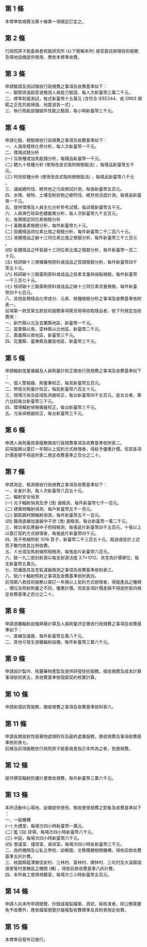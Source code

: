 第 1 條
-------
本標準依規費法第十條第一項規定訂定之。

第 2 條
-------
行政院原子能委員會核能研究所 (以下簡稱本所) 接受委託辦理技術服務  
及場地設備提供使用，應依本標準收費。

第 3 條
-------
申請驗證及測試徵收行政規費之事項及收費基準如下：  
一、鋼管焊道超音波檢測人員能力驗證，每人次新臺幣三萬二千元。  
二、標準耐震測試，每式新臺幣十五萬元 (含符合 IEEE344、或 GR63 規  
    範之正弦共振掃描、地震波各一式) 。  
三、執行核能設備組件性能之驗證，每小時新臺幣三千元。

第 4 條
-------
申請化驗、檢驗徵收行政規費之事項及收費基準如下：  
一、人員尿樣核化學分析，每人次新臺幣一千元。  
二、環境試樣分析  
 (一) 氚核種或加馬能譜分析，每樣品新臺幣一千元。  
 (二) 鍶九十核種分析 (使用改良式吸附樹樹脂法) ，每樣品新臺幣五千  
      元。  
 (三) 阿伐核種分析 (使用改良式吸附樹樹脂法) ，每樣品新臺幣八千元  
      。  
三、濾紙總阿伐、總貝他之污染擦拭計測，每張新臺幣五百元。  
四、水樣、植物、土壤及粉狀物之總阿伐、總貝他活度計測，每樣品新臺  
    幣一千元。  
五、提供環境及人員生化分析參考試樣，每試樣新臺幣五千元。  
六、人員淋巴球染色體變異分析，每人次新臺幣九千五百元。  
七、各類穩定同位素檢驗分析  
 (一) 黃麴毒素檢驗分析，每件新臺幣九十元。  
 (二) 固體樣品同位素比值之檢驗分析，每件新臺幣二千二百八十元。  
 (三) 液體樣品之碳十三同位素比值之檢驗分析，每件新臺幣三千三百元  
      。  
 (四) 氣體樣品之呼氣碳十三同位素比值之檢驗分析，每件新臺幣一百二  
      十元。  
 (五) 核研碳十三標幟藥物原料或成品之質譜檢驗分析，每件新臺幣四千  
      零五十元。  
 (六) 核研碳十三驗菌劑原料或成品之尿素含量與熔點檢驗，每件新臺幣  
      一千三百七十元。  
 (七) 核研碳十三驗菌劑原料或成品之碳十三同位素含量檢驗，每件新臺  
      幣四千七百元。  
八、其他各類樣品化學成分、元素、核種檢驗分析之事項及收費基準依附  
    表一。  
前項第一款至第五款技術服務事項需至現場收取樣品者，依下列規定加收  
費用：  
一、新竹縣以北及宜蘭縣地區，新臺幣一千元。  
二、苗栗縣以南，雲林縣以北地區，新臺幣二千元。  
三、嘉義縣以南地區，新臺幣三千元。  
四、花蓮縣、臺東縣及離島地區，新臺幣三千元。

第 5 條
-------
申請輻射度量儀器及人員劑量計校正徵收行政規費之事項及收費基準如下  
：  
一、個人警報器、劑量筆校正，每具新臺幣五百元。  
二、熱發光劑量計校正，每批新臺幣六百五十元。  
三、現場污染及區域監測器校正，每台新臺幣四千五百元。逾五台者，第  
    六台起每台新臺幣三千元。  
四、環境輻射偵檢儀器校正，每台新臺幣三千元。  
五、污染偵檢器校正，每台新臺幣三千元。

第 6 條
-------
申請人員劑量佩章服務徵收行政規費事項及收費基準依附表二。  
前項服務以簽訂一年期以上契約方式辦理者，得給予優惠計價。但其各項  
計價差額不得逾附表二規定收費基準之百分之二十。

第 7 條
-------
申請測定、檢測徵收行政規費之事項及收費基準如下：  
一、全身計測，每人次新臺幣八百五十元。  
二、輻射安全偵測  
 (一) 光子輻射偵測及滲 (洩) 漏檢測，每件新臺幣七千一百元。  
 (二) 建築物輻射偵測，每戶新臺幣五千一百元。  
 (三) 鋼筋鋼材類輻射偵測，每件新臺幣五千一百元。  
 (四) 醫用直線加速器中子滲 (洩) 漏檢測，每台新臺幣一萬二千元。  
三、微功率反應器中子照相檢測，每張底片新臺幣四千五百元，十張以上  
    以簽訂契約方式辦理者，每張底片新臺幣四千元。  
四、質子佈植照射 1016 質子，新臺幣二千三百五十元。超過或低於上述  
    質子數均依其比例收費。  
五、Ｘ光或加馬射線照相檢測，每張底片新臺幣六百元。  
六、銥一九二密封射源以每支射源活度 3.7×1012、貝克為計價單位，每  
    支新臺幣五萬元。  
七、防護面具及空氣濾器檢測之事項及收費基準依附表三。  
八、鈷六十輻射照射之事項及收費基準依附表四。  
前項第八款技術服務以簽訂一年期以上契約方式辦理者，得就產品之種類  
、價位及照射劑量之不同，優惠計價。但其各項計價差額不得逾附表四規  
定收費基準之百分之二十。

第 8 條
-------
申請游離輻射設備屏蔽計算及人員劑量評定徵收行政規費之事項及收費基  
準如下：  
一、直線加速器，每件新臺幣五萬八千元。  
二、其他可發生游離輻射設備，每件新臺幣三萬六千元。

第 9 條
-------
申請設計製作、核醫藥物產製及提供研發技術服務，徵收規費及成本計算  
事項依附表五，其收費基準依個案契約核實計算。

第 10 條
--------
申請射源託管服務，徵收規費之事項及收費基準依附表六。

第 11 條
--------
申請各類放射性廢棄物處理貯存及最終處置服務，徵收規費及事項收費基  
準依附表七。  
前條及前項服務依行政院原子能委員會指示本所為之者，免徵規費。

第 12 條
--------
提供撰寫輻射防護計畫徵收規費，每件新臺幣三萬六千元。

第 13 條
--------
本所活動中心場地、設備提供使用，徵收使用規費之對象及收費基準如下  
：  
一、一般機構  
 (一) 大禮堂，每場次四小時新臺幣一萬元。  
 (二) 籃 (羽) 球場，每場次四小時新臺幣八千元。  
 (三) 中庭，每場次四小時新臺幣六千元。  
 (四) 會議室、撞球室、桌球室，每場次四小時各新臺幣三千元。  
二、政府機關及公私立學校、幼稚園、文教團體相關機構，得依前款收費  
    基準五折計費。  
三、桃園縣龍潭鄉佳安村、三林村、富林村、建林村、三坑村及大溪鎮瑞  
    源里等村里轄區之機關 (構) ，得依前款收費基準八折計費。  
四、本所員工使用視聽室，每場次三小時新臺幣五百元。

第 14 條
--------
申請人向本所申請閱覽、抄錄或複製檔案、資訊，經核准者，除公務需要  
免予收費外，應依檔案閱覽抄錄複製收費標準及其附表規定收費。

第 15 條
--------
本標準自發布日施行。

